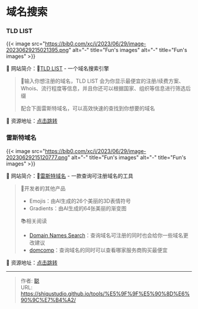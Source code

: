 # 域名搜索


### TLD LIST 

{{< image src="https://bib0.com/xc/i/2023/06/29/image-20230629215021395.png" alt="-"  title="Fun's images" alt="-"  title="Fun's images" >}}    

📁 网站简介：🔎[TLD LIST](https://tld-list.com/) - 一个域名搜索引擎

>📄输入你想注册的域名，TLD LIST 会为你显示最便宜的注册/续费方案、Whois、流行程度等信息，并且你还可以根据国家、组织等信息进行筛选后缀
>
>配合下面雷斯特域名，可以高效快速的查找到你想要的域名

🔗 资源地址：[点击跳转](https://tld-list.com/)

### 雷斯特域名 

{{< image src="https://bib0.com/xc/i/2023/06/29/image-20230629215120777.png" alt="-"  title="Fun's images" alt="-"  title="Fun's images" >}}    

📁 网站简介：🔎[雷斯特域名](https://domains.ray.st/) - 一款查询可注册域名的工具

>📖开发者的其他产品
>- Emojis：由AI生成的26个美丽的3D表情符号
>- Gradients：由AI生成的64张美丽的渐变图
>
>📚相关阅读
>- [Domain Names Search](https://instantdomainsearch.com/)：查询域名可注册的同时也会给你一些域名更改建议
>- [domcomp](https://www.domcomp.com/)：查询域名的同时可以查看哪家服务商购买最便宜

🔗 资源地址：[点击跳转](https://domains.ray.st/)


---

> 作者: [聪](/about)  
> URL: https://shiqustudio.github.io/tools/%E5%9F%9F%E5%90%8D%E6%90%9C%E7%B4%A2/  

